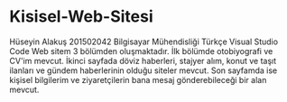 # Kisisel-Web-Sitesi
Hüseyin Alakuş 201502042 Bilgisayar Mühendisliği Türkçe
Visual Studio Code
Web sitem 3 bölümden oluşmaktadır. İlk bölümde otobiyografi ve CV'im mevcut. İkinci sayfada döviz haberleri, stajyer alım, konut ve taşıt
ilanları ve gündem haberlerinin olduğu siteler mevcut. Son sayfamda ise kişisel bilgilerim ve ziyaretçilerin bana mesaj gönderebileceği bir
alan mevcut. 
